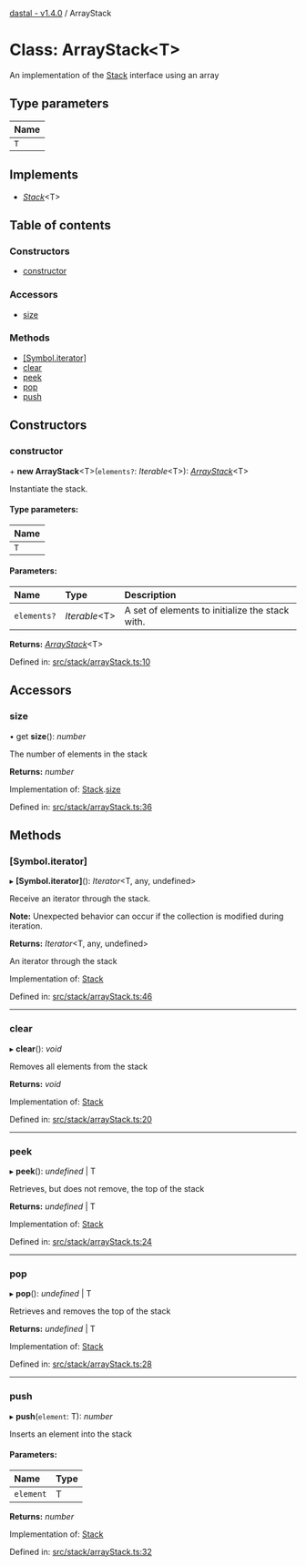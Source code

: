 [dastal - v1.4.0](../README.md) / ArrayStack

# Class: ArrayStack<T\>

An implementation of the [Stack](../interfaces/stack.md) interface using an array

## Type parameters

| Name |
| :------ |
| `T` |

## Implements

* [*Stack*](../interfaces/stack.md)<T\>

## Table of contents

### Constructors

- [constructor](arraystack.md#constructor)

### Accessors

- [size](arraystack.md#size)

### Methods

- [[Symbol.iterator]](arraystack.md#[symbol.iterator])
- [clear](arraystack.md#clear)
- [peek](arraystack.md#peek)
- [pop](arraystack.md#pop)
- [push](arraystack.md#push)

## Constructors

### constructor

\+ **new ArrayStack**<T\>(`elements?`: *Iterable*<T\>): [*ArrayStack*](arraystack.md)<T\>

Instantiate the stack.

#### Type parameters:

| Name |
| :------ |
| `T` |

#### Parameters:

| Name | Type | Description |
| :------ | :------ | :------ |
| `elements?` | *Iterable*<T\> | A set of elements to initialize the stack with. |

**Returns:** [*ArrayStack*](arraystack.md)<T\>

Defined in: [src/stack/arrayStack.ts:10](https://github.com/havelessbemore/dastal/blob/dba59a5/src/stack/arrayStack.ts#L10)

## Accessors

### size

• get **size**(): *number*

The number of elements in the stack

**Returns:** *number*

Implementation of: [Stack](../interfaces/stack.md).[size](../interfaces/stack.md#size)

Defined in: [src/stack/arrayStack.ts:36](https://github.com/havelessbemore/dastal/blob/dba59a5/src/stack/arrayStack.ts#L36)

## Methods

### [Symbol.iterator]

▸ **[Symbol.iterator]**(): *Iterator*<T, any, undefined\>

Receive an iterator through the stack.

**Note:** Unexpected behavior can occur if the collection is modified during iteration.

**Returns:** *Iterator*<T, any, undefined\>

An iterator through the stack

Implementation of: [Stack](../interfaces/stack.md)

Defined in: [src/stack/arrayStack.ts:46](https://github.com/havelessbemore/dastal/blob/dba59a5/src/stack/arrayStack.ts#L46)

___

### clear

▸ **clear**(): *void*

Removes all elements from the stack

**Returns:** *void*

Implementation of: [Stack](../interfaces/stack.md)

Defined in: [src/stack/arrayStack.ts:20](https://github.com/havelessbemore/dastal/blob/dba59a5/src/stack/arrayStack.ts#L20)

___

### peek

▸ **peek**(): *undefined* \| T

Retrieves, but does not remove, the top of the stack

**Returns:** *undefined* \| T

Implementation of: [Stack](../interfaces/stack.md)

Defined in: [src/stack/arrayStack.ts:24](https://github.com/havelessbemore/dastal/blob/dba59a5/src/stack/arrayStack.ts#L24)

___

### pop

▸ **pop**(): *undefined* \| T

Retrieves and removes the top of the stack

**Returns:** *undefined* \| T

Implementation of: [Stack](../interfaces/stack.md)

Defined in: [src/stack/arrayStack.ts:28](https://github.com/havelessbemore/dastal/blob/dba59a5/src/stack/arrayStack.ts#L28)

___

### push

▸ **push**(`element`: T): *number*

Inserts an element into the stack

#### Parameters:

| Name | Type |
| :------ | :------ |
| `element` | T |

**Returns:** *number*

Implementation of: [Stack](../interfaces/stack.md)

Defined in: [src/stack/arrayStack.ts:32](https://github.com/havelessbemore/dastal/blob/dba59a5/src/stack/arrayStack.ts#L32)
